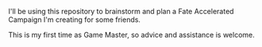 I'll be using this repository to brainstorm and plan a Fate Accelerated Campaign I'm creating for some friends. 

This is my first time as Game Master, so advice and assistance is welcome.
<!--stackedit_data:
eyJoaXN0b3J5IjpbODYwMzk4OTczXX0=
-->